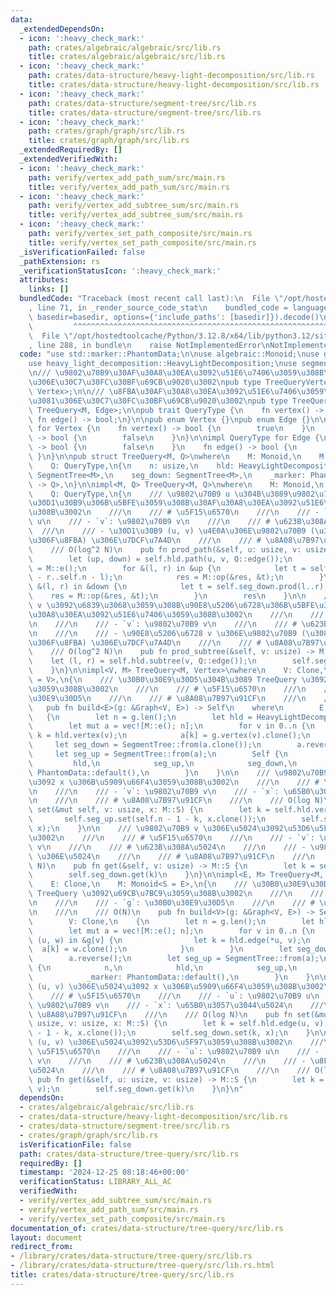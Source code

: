 ```yaml
---
data:
  _extendedDependsOn:
  - icon: ':heavy_check_mark:'
    path: crates/algebraic/algebraic/src/lib.rs
    title: crates/algebraic/algebraic/src/lib.rs
  - icon: ':heavy_check_mark:'
    path: crates/data-structure/heavy-light-decomposition/src/lib.rs
    title: crates/data-structure/heavy-light-decomposition/src/lib.rs
  - icon: ':heavy_check_mark:'
    path: crates/data-structure/segment-tree/src/lib.rs
    title: crates/data-structure/segment-tree/src/lib.rs
  - icon: ':heavy_check_mark:'
    path: crates/graph/graph/src/lib.rs
    title: crates/graph/graph/src/lib.rs
  _extendedRequiredBy: []
  _extendedVerifiedWith:
  - icon: ':heavy_check_mark:'
    path: verify/vertex_add_path_sum/src/main.rs
    title: verify/vertex_add_path_sum/src/main.rs
  - icon: ':heavy_check_mark:'
    path: verify/vertex_add_subtree_sum/src/main.rs
    title: verify/vertex_add_subtree_sum/src/main.rs
  - icon: ':heavy_check_mark:'
    path: verify/vertex_set_path_composite/src/main.rs
    title: verify/vertex_set_path_composite/src/main.rs
  _isVerificationFailed: false
  _pathExtension: rs
  _verificationStatusIcon: ':heavy_check_mark:'
  attributes:
    links: []
  bundledCode: "Traceback (most recent call last):\n  File \"/opt/hostedtoolcache/Python/3.12.8/x64/lib/python3.12/site-packages/onlinejudge_verify/documentation/build.py\"\
    , line 71, in _render_source_code_stat\n    bundled_code = language.bundle(stat.path,\
    \ basedir=basedir, options={'include_paths': [basedir]}).decode()\n          \
    \         ^^^^^^^^^^^^^^^^^^^^^^^^^^^^^^^^^^^^^^^^^^^^^^^^^^^^^^^^^^^^^^^^^^^^^^^^^^^^^^^^^\n\
    \  File \"/opt/hostedtoolcache/Python/3.12.8/x64/lib/python3.12/site-packages/onlinejudge_verify/languages/rust.py\"\
    , line 288, in bundle\n    raise NotImplementedError\nNotImplementedError\n"
  code: "use std::marker::PhantomData;\n\nuse algebraic::Monoid;\nuse graph::Graph;\n\
    use heavy_light_decomposition::HeavyLightDecomposition;\nuse segment_tree::SegmentTree;\n\
    \n/// \u9802\u70B9\u30AF\u30A8\u30EA\u3092\u51E6\u7406\u3059\u308B\u305F\u3081\
    \u306E\u30C7\u30FC\u30BF\u69CB\u9020\u3002\npub type TreeQueryVertex<M> = TreeQuery<M,\
    \ Vertex>;\n\n/// \u8FBA\u30AF\u30A8\u30EA\u3092\u51E6\u7406\u3059\u308B\u305F\
    \u3081\u306E\u30C7\u30FC\u30BF\u69CB\u9020\u3002\npub type TreeQueryEdge<M> =\
    \ TreeQuery<M, Edge>;\n\npub trait QueryType {\n    fn vertex() -> bool;\n   \
    \ fn edge() -> bool;\n}\n\npub enum Vertex {}\npub enum Edge {}\n\nimpl QueryType\
    \ for Vertex {\n    fn vertex() -> bool {\n        true\n    }\n    fn edge()\
    \ -> bool {\n        false\n    }\n}\n\nimpl QueryType for Edge {\n    fn vertex()\
    \ -> bool {\n        false\n    }\n    fn edge() -> bool {\n        true\n   \
    \ }\n}\n\npub struct TreeQuery<M, Q>\nwhere\n    M: Monoid,\n    M::S: Clone,\n\
    \    Q: QueryType,\n{\n    n: usize,\n    hld: HeavyLightDecomposition,\n    seg_up:\
    \ SegmentTree<M>,\n    seg_down: SegmentTree<M>,\n    _marker: PhantomData<fn()\
    \ -> Q>,\n}\n\nimpl<M, Q> TreeQuery<M, Q>\nwhere\n    M: Monoid,\n    M::S: Clone,\n\
    \    Q: QueryType,\n{\n    /// \u9802\u70B9 u \u304B\u3089\u9802\u70B9 v \u306E\
    \u30D1\u30B9\u306B\u5BFE\u3059\u308B\u30AF\u30A8\u30EA\u3092\u51E6\u7406\u3059\
    \u308B\u3002\n    ///\n    /// # \u5F15\u6570\n    ///\n    /// - `u`: \u9802\u70B9\
    \ u\n    /// - `v`: \u9802\u70B9 v\n    ///\n    /// # \u623B\u308A\u5024\n  \
    \  ///\n    /// - \u30D1\u30B9 (u, v) \u4E0A\u306E\u9802\u70B9 (\u3082\u3057\u304F\
    \u306F\u8FBA) \u306E\u7DCF\u7A4D\n    ///\n    /// # \u8A08\u7B97\u91CF\n    ///\n\
    \    /// O(log^2 N)\n    pub fn prod_path(&self, u: usize, v: usize) -> M::S {\n\
    \        let (up, down) = self.hld.path(u, v, Q::edge());\n        let mut res\
    \ = M::e();\n        for &(l, r) in &up {\n            let t = self.seg_up.prod(self.n\
    \ - r..self.n - l);\n            res = M::op(&res, &t);\n        }\n        for\
    \ &(l, r) in &down {\n            let t = self.seg_down.prod(l..r);\n        \
    \    res = M::op(&res, &t);\n        }\n        res\n    }\n\n    /// \u9802\u70B9\
    \ v \u3092\u6839\u3068\u3059\u308B\u90E8\u5206\u6728\u306B\u5BFE\u3059\u308B\u30AF\
    \u30A8\u30EA\u3092\u51E6\u7406\u3059\u308B\u3002\n    ///\n    /// # \u5F15\u6570\
    \n    ///\n    /// - `v`: \u9802\u70B9 v\n    ///\n    /// # \u623B\u308A\u5024\
    \n    ///\n    /// - \u90E8\u5206\u6728 v \u306E\u9802\u70B9 (\u3082\u3057\u304F\
    \u306F\u8FBA) \u306E\u7DCF\u7A4D\n    ///\n    /// # \u8A08\u7B97\u91CF\n    ///\n\
    \    /// O(log^2 N)\n    pub fn prod_subtree(&self, v: usize) -> M::S {\n    \
    \    let (l, r) = self.hld.subtree(v, Q::edge());\n        self.seg_down.prod(l..r)\n\
    \    }\n}\n\nimpl<V, M> TreeQuery<M, Vertex>\nwhere\n    V: Clone,\n    M: Monoid<S\
    \ = V>,\n{\n    /// \u30B0\u30E9\u30D5\u304B\u3089 TreeQuery \u3092\u69CB\u7BC9\
    \u3059\u308B\u3002\n    ///\n    /// # \u5F15\u6570\n    ///\n    /// - `g`: \u30B0\
    \u30E9\u30D5\n    ///\n    /// # \u8A08\u7B97\u91CF\n    ///\n    /// O(N)\n \
    \   pub fn build<E>(g: &Graph<V, E>) -> Self\n    where\n        E: Clone,\n \
    \   {\n        let n = g.len();\n        let hld = HeavyLightDecomposition::new(g);\n\
    \        let mut a = vec![M::e(); n];\n        for v in 0..n {\n            let\
    \ k = hld.vertex(v);\n            a[k] = g.vertex(v).clone();\n        }\n   \
    \     let seg_down = SegmentTree::from(a.clone());\n        a.reverse();\n   \
    \     let seg_up = SegmentTree::from(a);\n        Self {\n            n,\n   \
    \         hld,\n            seg_up,\n            seg_down,\n            _marker:\
    \ PhantomData::default(),\n        }\n    }\n\n    /// \u9802\u70B9 v \u306E\u5024\
    \u3092 x \u306B\u5909\u66F4\u3059\u308B\u3002\n    ///\n    /// # \u5F15\u6570\
    \n    ///\n    /// - `v`: \u9802\u70B9 v\n    /// - `x`: \u65B0\u3057\u3044\u5024\
    \n    ///\n    /// # \u8A08\u7B97\u91CF\n    ///\n    /// O(log N)\n    pub fn\
    \ set(&mut self, v: usize, x: M::S) {\n        let k = self.hld.vertex(v);\n \
    \       self.seg_up.set(self.n - 1 - k, x.clone());\n        self.seg_down.set(k,\
    \ x);\n    }\n\n    /// \u9802\u70B9 v \u306E\u5024\u3092\u53D6\u5F97\u3059\u308B\
    \u3002\n    ///\n    /// # \u5F15\u6570\n    ///\n    /// - `v`: \u9802\u70B9\
    \ v\n    ///\n    /// # \u623B\u308A\u5024\n    ///\n    /// - \u9802\u70B9 v\
    \ \u306E\u5024\n    ///\n    /// # \u8A08\u7B97\u91CF\n    ///\n    /// O(log\
    \ N)\n    pub fn get(&self, v: usize) -> M::S {\n        let k = self.hld.vertex(v);\n\
    \        self.seg_down.get(k)\n    }\n}\n\nimpl<E, M> TreeQuery<M, Edge>\nwhere\n\
    \    E: Clone,\n    M: Monoid<S = E>,\n{\n    /// \u30B0\u30E9\u30D5\u304B\u3089\
    \ TreeQuery \u3092\u69CB\u7BC9\u3059\u308B\u3002\n    ///\n    /// # \u5F15\u6570\
    \n    ///\n    /// - `g`: \u30B0\u30E9\u30D5\n    ///\n    /// # \u8A08\u7B97\u91CF\
    \n    ///\n    /// O(N)\n    pub fn build<V>(g: &Graph<V, E>) -> Self\n    where\n\
    \        V: Clone,\n    {\n        let n = g.len();\n        let hld = HeavyLightDecomposition::new(g);\n\
    \        let mut a = vec![M::e(); n];\n        for v in 0..n {\n            for\
    \ (u, w) in &g[v] {\n                let k = hld.edge(*u, v);\n              \
    \  a[k] = w.clone();\n            }\n        }\n        let seg_down = SegmentTree::from(a.clone());\n\
    \        a.reverse();\n        let seg_up = SegmentTree::from(a);\n        Self\
    \ {\n            n,\n            hld,\n            seg_up,\n            seg_down,\n\
    \            _marker: PhantomData::default(),\n        }\n    }\n\n    /// \u8FBA\
    \ (u, v) \u306E\u5024\u3092 x \u306B\u5909\u66F4\u3059\u308B\u3002\n    ///\n\
    \    /// # \u5F15\u6570\n    ///\n    /// - `u`: \u9802\u70B9 u\n    /// - `v`:\
    \ \u9802\u70B9 v\n    /// - `x`: \u65B0\u3057\u3044\u5024\n    ///\n    /// #\
    \ \u8A08\u7B97\u91CF\n    ///\n    /// O(log N)\n    pub fn set(&mut self, u:\
    \ usize, v: usize, x: M::S) {\n        let k = self.hld.edge(u, v);\n        self.seg_up.set(self.n\
    \ - 1 - k, x.clone());\n        self.seg_down.set(k, x);\n    }\n\n    /// \u8FBA\
    \ (u, v) \u306E\u5024\u3092\u53D6\u5F97\u3059\u308B\u3002\n    ///\n    /// #\
    \ \u5F15\u6570\n    ///\n    /// - `u`: \u9802\u70B9 u\n    /// - `v`: \u9802\u70B9\
    \ v\n    ///\n    /// # \u623B\u308A\u5024\n    ///\n    /// - \u8FBA (u, v) \u306E\
    \u5024\n    ///\n    /// # \u8A08\u7B97\u91CF\n    ///\n    /// O(log N)\n   \
    \ pub fn get(&self, u: usize, v: usize) -> M::S {\n        let k = self.hld.edge(u,\
    \ v);\n        self.seg_down.get(k)\n    }\n}\n"
  dependsOn:
  - crates/algebraic/algebraic/src/lib.rs
  - crates/data-structure/heavy-light-decomposition/src/lib.rs
  - crates/data-structure/segment-tree/src/lib.rs
  - crates/graph/graph/src/lib.rs
  isVerificationFile: false
  path: crates/data-structure/tree-query/src/lib.rs
  requiredBy: []
  timestamp: '2024-12-25 08:18:46+00:00'
  verificationStatus: LIBRARY_ALL_AC
  verifiedWith:
  - verify/vertex_add_subtree_sum/src/main.rs
  - verify/vertex_add_path_sum/src/main.rs
  - verify/vertex_set_path_composite/src/main.rs
documentation_of: crates/data-structure/tree-query/src/lib.rs
layout: document
redirect_from:
- /library/crates/data-structure/tree-query/src/lib.rs
- /library/crates/data-structure/tree-query/src/lib.rs.html
title: crates/data-structure/tree-query/src/lib.rs
---
```

